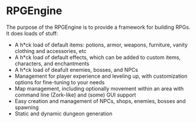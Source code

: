 # RPGEngine

The purpose of the RPGEngine is to provide a framework for building RPGs. It does loads of stuff:

- A h*ck load of default items: potions, armor, weapons, furniture, vanity clothing and accessories, etc
- A h*ck load of default effects, which can be added to custom items, characters, and enchantments
- A h*ck load of deafult enemies, bosses, and NPCs
- Management for player experience and leveling up, with customization options for fine-tuning to your needs
- Map management, including optionally movement within an area with command line (Zork-like) and (some) GUI support
- Easy creation and management of NPCs, shops, enemies, bosses and spawning
- Static and dynamic dungeon generation
